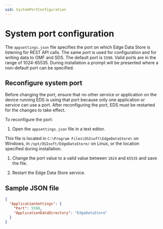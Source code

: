 ```yaml
---
uid: SystemPortConfiguration
---
```


# System port configuration

The `appsettings.json` file specifies the port on which Edge Data Store is listening for REST API calls. The same port is used for configuration and for writing data to OMF and SDS. The default port is `5590`. Valid ports are in the range of 1024-65535. During installation a prompt will be presented where a non-default port can be specified.

## Reconfigure system port

Before changing the port, ensure that no other service or application on the device running EDS is using that port because only one application or service can use a port. After reconfiguring the port, EDS must be restarted for the changes to take effect.

To reconfigure the port:

1. Open the `appsettings.json` file in a text editor. 
  
  This file is located in `C:\Program Files\OSIsoft\EdgeDataStore\` on Windows, in `/opt/OSIsoft/EdgeDataStore/` on Linux, or the location specified during installation.

1. Change the port value to a valid value between `1024` and `65535` and save the file.

1. Restart the Edge Data Store service.

## Sample JSON file

```json
{
  "ApplicationSettings": {
    "Port": 5590,
    "ApplicationDataDirectory": "EdgeDataStore"
  }
}
```

